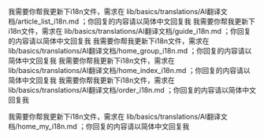 




我需要你帮我更新下i18n文件，需求在 lib/basics/translations/AI翻译文档/article_list_i18n.md ；你回复的内容请以简体中文回复我
我需要你帮我更新下i18n文件，需求在 lib/basics/translations/AI翻译文档/guide_i18n.md ；你回复的内容请以简体中文回复我
我需要你帮我更新下i18n文件，需求在 lib/basics/translations/AI翻译文档/home_group_i18n.md ；你回复的内容请以简体中文回复我
我需要你帮我更新下i18n文件，需求在 lib/basics/translations/AI翻译文档/home_index_i18n.md ；你回复的内容请以简体中文回复我
我需要你帮我更新下i18n文件，需求在 lib/basics/translations/AI翻译文档/order_i18n.md ；你回复的内容请以简体中文回复我

我需要你帮我更新下i18n文件，需求在 lib/basics/translations/AI翻译文档/home_my_i18n.md ；你回复的内容请以简体中文回复我



